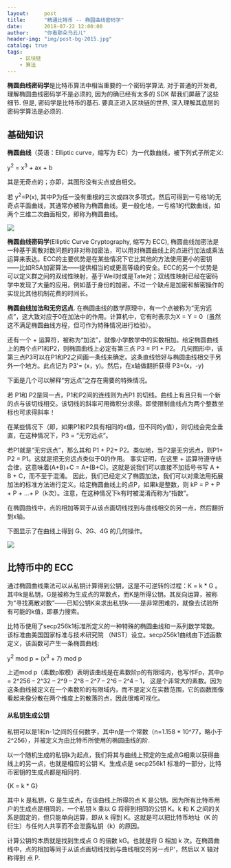 ```yaml
---
layout:     post
title:      "精通比特币 -- 椭圆曲线密码学"
date:       2018-07-22 12:00:00
author:     "你看那朵乌云儿"
header-img: "img/post-bg-2015.jpg"
catalog: true
tags:
    - 区块链
    - 算法
---
```


**椭圆曲线密码学**是比特币算法中相当重要的一个密码学算法. 对于普通的开发者, 理解椭圆曲线密码学不是必须的, 因为的确已经有太多的 SDK 帮我们屏蔽了这些细节. 但是, 密码学是比特币的基石. 要真正进入区块链的世界, 深入理解其底层的密码学算法是必须的.

## 基础知识

**椭圆曲线**（英语：Elliptic curve，缩写为 EC）为一代数曲线，被下列式子所定义:

y<sup>2</sup> = x<sup>3</sup> + ax + b  

其是无奇点的；亦即，其图形没有尖点或自相交。

若 y<sup>2</sup>=P(x), 其中P为任一没有重根的三次或四次多项式，然后可得到一亏格1的无奇点平面曲线，其通常亦被称为椭圆曲线。更一般化地，一亏格1的代数曲线，如两个三维二次曲面相交，即称为椭圆曲线。

![](http://upload-images.jianshu.io/upload_images/1785959-38f55b8ef0bdae9f.png?imageMogr2/auto-orient/strip%7CimageView2/2/w/1240)

**椭圆曲线密码学**(Elliptic Curve Cryptography, 缩写为 ECC), 椭圆曲线加密法是一种基于离散对数问题的非对称加密法，可以用对椭圆曲线上的点进行加法或乘法运算来表达。ECC的主要优势是在某些情况下它比其他的方法使用更小的密钥——比如RSA加密算法——提供相当的或更高等级的安全。ECC的另一个优势是可以定义群之间的双线性映射，基于Weil对或是Tate对；双线性映射已经在密码学中发现了大量的应用，例如基于身份的加密。不过一个缺点是加密和解密操作的实现比其他机制花费的时间长。

**椭圆曲线加法和无穷远点**. 在椭圆曲线的数学原理中，有一个点被称为“无穷远点”，这大致对应于0在加法中的作用。计算机中，它有时表示为X = Y = 0（虽然这不满足椭圆曲线方程，但可作为特殊情况进行检验）。

还有一个 + 运算符，被称为“加法”，就像小学数学中的实数相加。给定椭圆曲线上的两个点P1和P2，则椭圆曲线上必定有第三点 P3 = P1 + P2。 几何图形中，该第三点P3可以在P1和P2之间画一条线来确定。这条直线恰好与椭圆曲线相交于另外一个地方。此点记为 P3'= (x，y)。然后，在x轴做翻折获得 P3=(x，-y)

下面是几个可以解释“穷远点”之存在需要的特殊情况。

若 P1和 P2是同一点，P1和P2间的连线则为点P1 的切线。曲线上有且只有一个新的点与该切线相交。该切线的斜率可用微积分求得。即使限制曲线点为两个整数坐标也可求得斜率！

在某些情况下（即，如果P1和P2具有相同的x值，但不同的y值），则切线会完全垂直，在这种情况下，P3 = “无穷远点”。

若P1就是“无穷远点”，那么其和 P1 + P2= P2。类似地，当P2是无穷远点，则P1+ P2 = P1。这就是把无穷远点类似于0的作用。 事实证明，在这里 + 运算符遵守结合律，这意味着(A+B)+C = A+(B+C)。这就是说我们可以直接不加括号书写 A + B + C，而不至于混淆。 因此，我们已经定义了椭圆加法，我们可以对乘法用拓展加法的标准方法进行定义。给定椭圆曲线上的点P，如果k是整数，则 kP = P + P + P + …+ P（k次）。注意，在这种情况下k有时被混淆而称为“指数”。   

在椭圆曲线中，点的相加等同于从该点画切线找到与曲线相交的另一点，然后翻折到x轴。

下图显示了在曲线上得到 G、2G、4G 的几何操作。

![](http://upload-images.jianshu.io/upload_images/1785959-52ef6b8a628405a8.png?imageMogr2/auto-orient/strip%7CimageView2/2/w/1240)


## 比特币中的 ECC

通过椭圆曲线乘法可以从私钥计算得到公钥，这是不可逆转的过程：K = k * G 。其中k是私钥，G是被称为生成点的常数点，而K是所得公钥。其反向运算，被称为“寻找离散对数”——已知公钥K来求出私钥k——是非常困难的，就像去试验所有可能的k值，即暴力搜索。  

比特币使用了secp256k1标准所定义的一种特殊的椭圆曲线和一系列数学常数。该标准由美国国家标准与技术研究院 （NIST）设立。secp256k1曲线由下述函数定义，该函数可产生一条椭圆曲线:  

y<sup>2</sup> mod p = (x<sup>3</sup> + 7) mod p

上述mod p（素数p取模）表明该曲线是在素数阶p的有限域内，也写作Fp，其中p = 2^256 – 2^32 – 2^9 – 2^8 – 2^7 – 2^6 – 2^4 – 1， 这是个非常大的素数。因为这条曲线被定义在一个素数阶的有限域内，而不是定义在实数范围，它的函数图像看起来像分散在两个维度上的散落的点，因此很难可视化。

#### 从私钥生成公钥

私钥可以是1和n-1之间的任何数字，其中n是一个常数（n=1.158 * 10^77，略小于2^256），并被定义为由比特币所使用的椭圆曲线的阶.  

以一个随机生成的私钥k为起点，我们将其与曲线上预定的生成点G相乘以获得曲线上的另一点，也就是相应的公钥 K。生成点是 secp256k1 标准的一部分，比特币密钥的生成点都是相同的.  

{K = k * G}

其中 k 是私钥，G 是生成点，在该曲线上所得的点 K 是公钥。因为所有比特币用户的生成点是相同的，一个私钥 k 乘以 G 将得到相同的公钥 K。k 和 K 之间的关系是固定的，但只能单向运算，即从 k 得到 K。这就是可以把比特币地址（K 的衍生）与任何人共享而不会泄露私钥（k）的原因。

计算公钥的本质就是找到生成点 G 的倍数 kG。也就是将 G 相加 k 次。在椭圆曲线中，点的相加等同于从该点画切线找到与曲线相交的另一点P'，然后以 X 轴对称得到 点 P.


